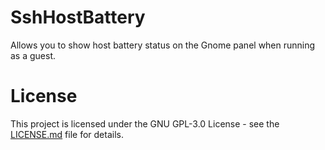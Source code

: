 # SshHostBattery

Allows you to show host battery status on the Gnome panel when running as a guest.

# License
This project is licensed under the GNU GPL-3.0 License - see the [LICENSE.md](https://github.com/0ry0n/Resource_Monitor/blob/master/LICENSE) file for details.
